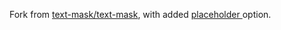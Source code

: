 Fork from [text-mask/text-mask](https://github.com/text-mask/text-mask), with added [placeholder ](https://github.com/text-mask/text-mask/pull/703) option.
